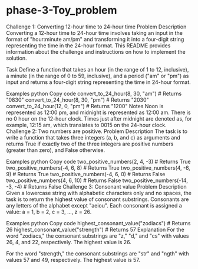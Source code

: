 # phase-3-Toy_problem

Challenge 1: Converting 12-hour time to 24-hour time
Problem Description
Converting a 12-hour time to 24-hour time involves taking an input in the format of "hour:minute am/pm" and transforming it into a four-digit string representing the time in the 24-hour format. This README provides information about the challenge and instructions on how to implement the solution.

Task
Define a function that takes an hour (in the range of 1 to 12, inclusive), a minute (in the range of 0 to 59, inclusive), and a period ("am" or "pm") as input and returns a four-digit string representing the time in 24-hour format.

Examples
python
Copy code
convert_to_24_hour(8, 30, "am")  # Returns "0830"
convert_to_24_hour(8, 30, "pm")  # Returns "2030"
convert_to_24_hour(12, 0, "pm")  # Returns "1200"
Notes
Noon is represented as 12:00 pm, and midnight is represented as 12:00 am.
There is no 0 hour on the 12-hour clock.
Times just after midnight are denoted as, for example, 12:15 am, which translates to 0015 on the 24-hour clock.
Challenge 2: Two numbers are positive.
Problem Description
The task is to write a function that takes three integers (a, b, and c) as arguments and returns True if exactly two of the three integers are positive numbers (greater than zero), and False otherwise.

Examples
python
Copy code
two_positive_numbers(2, 4, -3)  # Returns True
two_positive_numbers(-4, 6, 8)  # Returns True
two_positive_numbers(4, -6, 9)  # Returns True
two_positive_numbers(-4, 6, 0)  # Returns False
two_positive_numbers(4, 6, 10)  # Returns False
two_positive_numbers(-14, -3, -4)  # Returns False
Challenge 3: Consonant value
Problem Description
Given a lowercase string with alphabetic characters only and no spaces, the task is to return the highest value of consonant substrings. Consonants are any letters of the alphabet except "aeiou". Each consonant is assigned a value: a = 1, b = 2, c = 3, ..., z = 26.

Examples
python
Copy code
highest_consonant_value("zodiacs")  # Returns 26
highest_consonant_value("strength")  # Returns 57
Explanation
For the word "zodiacs," the consonant substrings are "z," "d," and "cs" with values 26, 4, and 22, respectively. The highest value is 26.

For the word "strength," the consonant substrings are "str" and "ngth" with values 57 and 49, respectively. The highest value is 57.